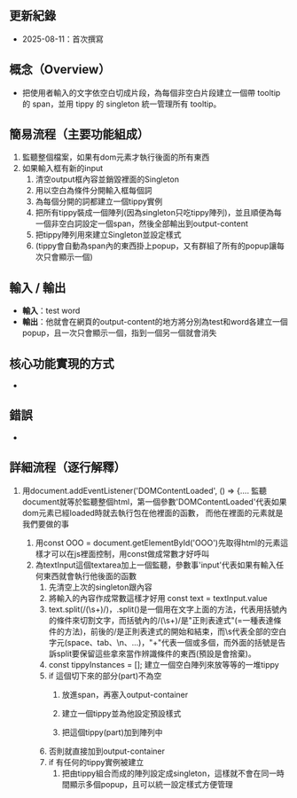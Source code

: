 ## 更新紀錄
- 2025-08-11：首次撰寫

## 概念（Overview）
- 把使用者輸入的文字依空白切成片段，為每個非空白片段建立一個帶 tooltip 的 span，並用 tippy 的 singleton 統一管理所有 tooltip。

## 簡易流程（主要功能組成）
1. 監聽整個檔案，如果有dom元素才執行後面的所有東西
2. 如果輸入框有新的input
   1. 清空output框內容並銷毀裡面的Singleton
   2. 用以空白為條件分開輸入框每個詞
   3. 為每個分開的詞都建立一個tippy實例
   4. 把所有tippy裝成一個陣列(因為singleton只吃tippy陣列)，並且順便為每一個非空白詞設定一個span，然後全部輸出到output-content
   5. 把tippy陣列用來建立Singleton並設定樣式
   6. (tippy會自動為span內的東西掛上popup，又有群組了所有的popup讓每次只會顯示一個)

## 輸入 / 輸出
- **輸入**：test word
- **輸出**：他就會在網頁的output-content的地方將分別為test和word各建立一個popup，且一次只會顯示一個，指到一個另一個就會消失

## 核心功能實現的方式
- 
## 錯誤
- 
## 詳細流程（逐行解釋）
1. 用document.addEventListener('DOMContentLoaded', () => {....
  監聽document就等於監聽整個html，第一個參數'DOMContentLoaded'代表如果dom元素已經loaded時就去執行包在他裡面的函數，
  而他在裡面的元素就是我們要做的事

   1. 用const OOO = document.getElementById('OOO')先取得html的元素這樣才可以在js裡面控制，用const做成常數才好呼叫 
   2. 為textInput這個textarea加上一個監聽，參數事'input'代表如果有輸入任何東西就會執行他後面的函數
      1. 先清空上次的singleton跟內容
      2. 將輸入的內容作成常數這樣才好用
      const text = textInput.value
      3. text.split(/(\s+)/)，.split()是一個用在文字上面的方法，代表用括號內的條件來切割文字，而括號內的/(\s+)/是"正則表達式"(=一種表達條件的方法)，前後的/是正則表達式的開始和結束，而\s代表全部的空白字元(space、tab、\n、...)，"+"代表一個或多個，而外面的括號是告訴split要保留這些拿來當作辨識條件的東西(預設是會捨棄)。
      4. const tippyInstances = [];
      建立一個空白陣列來放等等的一堆tippy
      5. if 這個切下來的部分(part)不為空
         1. 放進span，再塞入output-container

         2. 建立一個tippy並為他設定預設樣式
         3. 把這個tippy(part)加到陣列中
      6. 否則就直接加到output-container
      7. if 有任何的tippy實例被建立
         1. 把由tippy組合而成的陣列設定成singleton，這樣就不會在同一時間顯示多個popup，且可以統一設定樣式方便管理